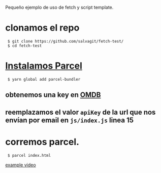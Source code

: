 Pequeño ejemplo de uso de fetch y script template.

# clonamos el repo

```
 $ git clone https://github.com/salvagit/fetch-test/
 $ cd fetch-test
```

# [Instalamos Parcel](https://parceljs.org/getting_started.html)

```
 $ yarn global add parcel-bundler
```

## obtenemos una key en [OMDB](http://www.omdbapi.com/apikey.aspx)

## reemplazamos el valor `apiKey` de la url que nos envían por email en `js/index.js` linea 15

# corremos parcel.

```
 $ parcel index.html
```

[example video](https://youtu.be/Uom-Cx8HCu8)
